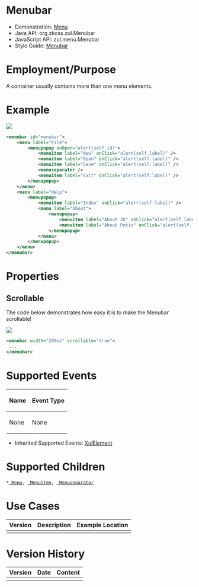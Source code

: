 

# Menubar

- Demonstration: [Menu](http://www.zkoss.org/zkdemo/menu)
- Java API: <javadoc>org.zkoss.zul.Menubar</javadoc>
- JavaScript API: <javadoc directory="jsdoc">zul.menu.Menubar</javadoc>
- Style Guide: [
  Menubar](ZK_Style_Guide/XUL_Component_Specification/Menubar)

# Employment/Purpose

A container usually contains more than one menu elements.

# Example

![](ZKComRef_Menubar.png)

``` xml
<menubar id="menubar">
    <menu label="File">
        <menupopup onOpen="alert(self.id)">
            <menuitem label="New" onClick="alert(self.label)" />
            <menuitem label="Open" onClick="alert(self.label)" />
            <menuitem label="Save" onClick="alert(self.label)" />
            <menuseparator />
            <menuitem label="Exit" onClick="alert(self.label)" />
        </menupopup>
    </menu>
    <menu label="Help">
        <menupopup>
            <menuitem label="Index" onClick="alert(self.label)" />
            <menu label="About">
                <menupopup>
                    <menuitem label="About ZK" onClick="alert(self.label)" />
                    <menuitem label="About Potix" onClick="alert(self.label)" />
                </menupopup>
            </menu>
        </menupopup>
    </menu>
</menubar>
```

# Properties

## Scrollable

The code below demonstrates how easy it is to make the Menubar
scrollable!

![](scrollableMenu.gif)

``` xml
<menubar width="200px" scrollable="true">
 ...
</menubar>
```

# Supported Events

<table>
<thead>
<tr class="header">
<th><center>
<p>Name</p>
</center></th>
<th><center>
<p>Event Type</p>
</center></th>
</tr>
</thead>
<tbody>
<tr class="odd">
<td><p>None</p></td>
<td><p>None</p></td>
</tr>
</tbody>
</table>

- Inherited Supported Events: [
  XulElement](ZK_Component_Reference/Base_Components/XulElement#Supported_Events)

# Supported Children

`*`[` Menu`](ZK_Component_Reference/Essential_Components/Menu)`, `[` Menuitem`](ZK_Component_Reference/Essential_Components/Menu/Menuitem)`, `[` Menuseparator`](ZK_Component_Reference/Essential_Components/Menu/Menuseparator)

# Use Cases

| Version | Description | Example Location |
|---------|-------------|------------------|
|         |             |                  |

# Version History



| Version | Date | Content |
|---------|------|---------|
|         |      |         |


